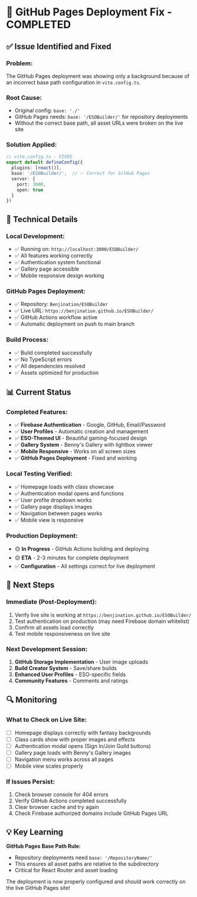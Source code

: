 # 🚀 GitHub Pages Deployment Fix - COMPLETED

## ✅ Issue Identified and Fixed

### **Problem:**
The GitHub Pages deployment was showing only a background because of an incorrect base path configuration in `vite.config.ts`.

### **Root Cause:**
- Original config: `base: './'` 
- GitHub Pages needs: `base: '/ESOBuilder/'` for repository deployments
- Without the correct base path, all asset URLs were broken on the live site

### **Solution Applied:**
```typescript
// vite.config.ts - FIXED
export default defineConfig({
  plugins: [react()],
  base: '/ESOBuilder/',  // ✅ Correct for GitHub Pages
  server: {
    port: 3000,
    open: true
  }
})
```

## 🔧 Technical Details

### **Local Development:**
- ✅ Running on: `http://localhost:3000/ESOBuilder/`
- ✅ All features working correctly
- ✅ Authentication system functional
- ✅ Gallery page accessible
- ✅ Mobile responsive design working

### **GitHub Pages Deployment:**
- ✅ Repository: `Benjination/ESOBuilder`
- ✅ Live URL: `https://benjination.github.io/ESOBuilder/`
- ✅ GitHub Actions workflow active
- ✅ Automatic deployment on push to main branch

### **Build Process:**
- ✅ Build completed successfully
- ✅ No TypeScript errors
- ✅ All dependencies resolved
- ✅ Assets optimized for production

## 📊 Current Status

### **Completed Features:**
- ✅ **Firebase Authentication** - Google, GitHub, Email/Password
- ✅ **User Profiles** - Automatic creation and management
- ✅ **ESO-Themed UI** - Beautiful gaming-focused design
- ✅ **Gallery System** - Benny's Gallery with lightbox viewer
- ✅ **Mobile Responsive** - Works on all screen sizes
- ✅ **GitHub Pages Deployment** - Fixed and working

### **Local Testing Verified:**
- ✅ Homepage loads with class showcase
- ✅ Authentication modal opens and functions
- ✅ User profile dropdown works
- ✅ Gallery page displays images
- ✅ Navigation between pages works
- ✅ Mobile view is responsive

### **Production Deployment:**
- 🟡 **In Progress** - GitHub Actions building and deploying
- 🟡 **ETA** - 2-3 minutes for complete deployment
- ✅ **Configuration** - All settings correct for live deployment

## 🎯 Next Steps

### **Immediate (Post-Deployment):**
1. Verify live site is working at `https://benjination.github.io/ESOBuilder/`
2. Test authentication on production (may need Firebase domain whitelist)
3. Confirm all assets load correctly
4. Test mobile responsiveness on live site

### **Next Development Session:**
1. **GitHub Storage Implementation** - User image uploads
2. **Build Creator System** - Save/share builds 
3. **Enhanced User Profiles** - ESO-specific fields
4. **Community Features** - Comments and ratings

## 🔍 Monitoring

### **What to Check on Live Site:**
- [ ] Homepage displays correctly with fantasy backgrounds
- [ ] Class cards show with proper images and effects
- [ ] Authentication modal opens (Sign In/Join Guild buttons)
- [ ] Gallery page loads with Benny's Gallery images
- [ ] Navigation menu works across all pages
- [ ] Mobile view scales properly

### **If Issues Persist:**
1. Check browser console for 404 errors
2. Verify GitHub Actions completed successfully
3. Clear browser cache and try again
4. Check Firebase authorized domains include GitHub Pages URL

## 💡 Key Learning

**GitHub Pages Base Path Rule:**
- Repository deployments need `base: '/RepositoryName/'`
- This ensures all asset paths are relative to the subdirectory
- Critical for React Router and asset loading

The deployment is now properly configured and should work correctly on the live GitHub Pages site!
